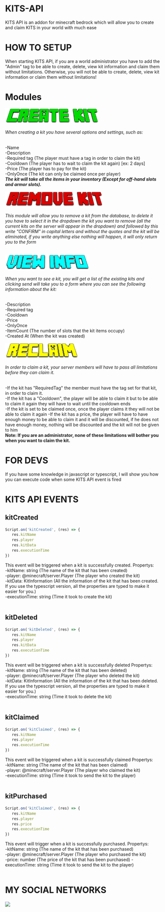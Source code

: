 # KITS-API
KITS API is an addon for minecraft bedrock which will allow you to create and claim KITS in your world with much ease

# HOW TO SETUP
When starting KITS API, if you are a world administrator you have to add the "Admin" tag to be able to create, delete, view kit information and claim them without limitations. Otherwise, you will not be able to create, delete, view kit information or claim them without limitations!

# Modules

<a href="https://www.youtube.com/channel/UCcb6TseFTpboFwgZM737IGA" target="blank"><img align="center" src="KITS API v2.3 RP/textures/emojis/CREATE KIT.png" height="50" /></a>

###### When creating a kit you have several options and settings, such as: <br>
-Name <br>
-Description <br>
-Required tag (The player must have a tag in order to claim the kit) <br>
-Cooldown (The player has to wait to claim the kit again) [ex: 2 days] <br>
-Price (The player has to pay for the kit) <br>
-OnlyOnce (The kit can only be claimed once per player) <br>
**_The kit will take all the items in your inventory (Except for off-hand slots and armor slots)._**

<a href="https://www.youtube.com/channel/UCcb6TseFTpboFwgZM737IGA" target="blank"><img align="center" src="KITS API v2.3 RP/textures/emojis/REMOVE KIT.png" height="50" /></a>

###### This module will allow you to remove a kit from the database, to delete it you have to select it in the dropdown the kit you want to remove (all the current kits on the server will appear in the dropdown) and followed by this write "CONFIRM" in capital letters and without the quotes and the kit will be eliminated, if you write anything else nothing will happen, it will only return you to the form <br>

<a href="https://www.youtube.com/channel/UCcb6TseFTpboFwgZM737IGA" target="blank"><img align="center" src="KITS API v2.3 RP/textures/emojis/VIEW INFO.png" height="50" /></a>

###### When you want to see a kit, you will get a list of the existing kits and clicking send will take you to a form where you can see the following information about the kit:
-Description <br>
-Required tag <br>
-Cooldown <br>
-Price <br>
-OnlyOnce <br>
-ItemCount (The number of slots that the kit items occupy) <br>
-Created At (When the kit was created) <br>

<a href="https://www.youtube.com/channel/UCcb6TseFTpboFwgZM737IGA" target="blank"><img align="center" src="KITS API v2.3 RP/textures/emojis/RECLAIM.png" height="50" /></a>
###### In order to claim a kit, your server members will have to pass all limitations before they can claim it.
-If the kit has "RequiredTag" the member must have the tag set for that kit, in order to claim it. <br>
-If the kit has a "Cooldown", the player will be able to claim it but to be able to claim it again they will have to wait until the cooldown ends <br>
-If the kit is set to be claimed once, once the player claims it they will not be able to claim it again
-If the kit has a price, the player will have to have enough money to be able to claim it and it will be discounted, if he does not have enough money, nothing will be discounted and the kit will not be given to him <br>
**Note: If you are an administrator, none of these limitations will bother you when you want to claim the kit.** <br>

# FOR DEVS
If you have some knowledge in javascript or typescript, I will show you how you can execute code when some KITS API event is fired

# KITS API EVENTS 

## kitCreated
```ts
Script.on('kitCreated', (res) => {
   res.kitName
   res.player
   res.kitData
   res.executionTime
})
```
This event will be triggered when a kit is successfully created.
Propertys: <br>
-kitName: string (The name of the kit that has been created) <br>
-player: @minecraft/server.Player (The player who created the kit) <br>
-kitData: KitInformation (All the information of the kit that has been created. If you use the typescript version, all the properties are typed to make it easier for you.) <br>
-executionTime: string (Time it took to create the kit) <br><br>

## kitDeleted
```ts
Script.on('kitDeleted', (res) => {
   res.kitName
   res.player
   res.kitData
   res.executionTime
})
```
This event will be triggered when a kit is successfully deleted
Propertys: <br>
-kitName: string (The name of the kit that has been deleted) <br>
-player: @minecraft/server.Player (The player who deleted the kit) <br>
-kitData: KitInformation (All the information of the kit that has been deleted. If you use the typescript version, all the properties are typed to make it easier for you.) <br>
-executionTime: string (Time it took to delete the kit) <br><br>

## kitClaimed
```ts
Script.on('kitClaimed', (res) => {
   res.kitName
   res.player
   res.executionTime
})
```
This event will be triggered when a kit is successfully claimed
Propertys: <br>
-kitName: string (The name of the kit that has been claimed) <br>
-player: @minecraft/server.Player (The player who claimed the kit) <br>
-executionTime: string (Time it took to send the kit to the player) <br><br>

## kitPurchased
```ts
Script.on('kitClaimed', (res) => {
   res.kitName
   res.player
   res.price
   res.executionTime
})
```
This event will trigger when a kit is successfully purchased.
Propertys: <br>
-kitName: string (The name of the kit that has been purchased) <br>
-player: @minecraft/server.Player (The player who purchased the kit) <br>
-price: number (The price of the kit that has been purchased)
-executionTime: string (Time it took to send the kit to the player) <br><br>

# MY SOCIAL NETWORKS
<a href="https://www.youtube.com/channel/UCcb6TseFTpboFwgZM737IGA" target="blank"><img align="center" src="https://upload.wikimedia.org/wikipedia/commons/e/ef/Youtube_logo.png" height="50" /></a>
